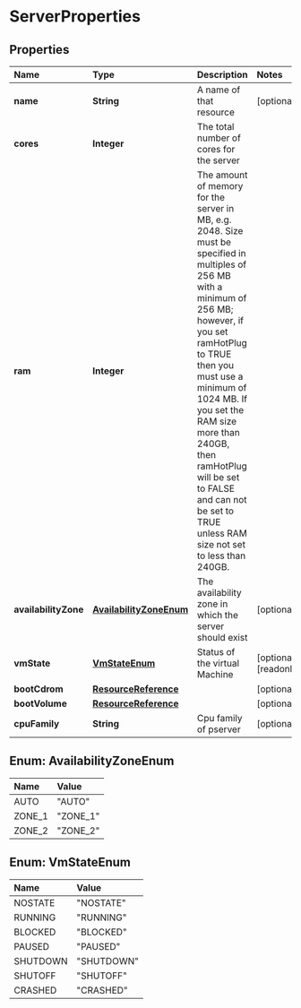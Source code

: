 # ServerProperties

## Properties

| Name | Type | Description | Notes |
| :--- | :--- | :--- | :--- |
| **name** | **String** | A name of that resource | \[optional\] |
| **cores** | **Integer** | The total number of cores for the server |  |
| **ram** | **Integer** | The amount of memory for the server in MB, e.g. 2048. Size must be specified in multiples of 256 MB with a minimum of 256 MB; however, if you set ramHotPlug to TRUE then you must use a minimum of 1024 MB. If you set the RAM size more than 240GB, then ramHotPlug will be set to FALSE and can not be set to TRUE unless RAM size not set to less than 240GB. |  |
| **availabilityZone** | [**AvailabilityZoneEnum**](serverproperties.md#AvailabilityZoneEnum) | The availability zone in which the server should exist | \[optional\] |
| **vmState** | [**VmStateEnum**](serverproperties.md#VmStateEnum) | Status of the virtual Machine | \[optional\] \[readonly\] |
| **bootCdrom** | [**ResourceReference**](resourcereference.md) |  | \[optional\] |
| **bootVolume** | [**ResourceReference**](resourcereference.md) |  | \[optional\] |
| **cpuFamily** | **String** | Cpu family of pserver | \[optional\] |

## Enum: AvailabilityZoneEnum

| Name | Value |
| :--- | :--- |
| AUTO | "AUTO" |
| ZONE\_1 | "ZONE\_1" |
| ZONE\_2 | "ZONE\_2" |

## Enum: VmStateEnum

| Name | Value |
| :--- | :--- |
| NOSTATE | "NOSTATE" |
| RUNNING | "RUNNING" |
| BLOCKED | "BLOCKED" |
| PAUSED | "PAUSED" |
| SHUTDOWN | "SHUTDOWN" |
| SHUTOFF | "SHUTOFF" |
| CRASHED | "CRASHED" |

